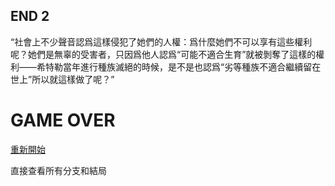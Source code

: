 ## END 2

“社會上不少聲音認爲這樣侵犯了她們的人權：爲什麼她們不可以享有這些權利呢？她們是無辜的受害者，只因爲他人認爲“可能不適合生育”就被剝奪了這樣的權利——希特勒當年進行種族滅絕的時候，是不是也認爲“劣等種族不適合繼續留在世上”所以就這樣做了呢？”

# GAME OVER

[重新開始](index.md)

直接查看所有分支和結局

